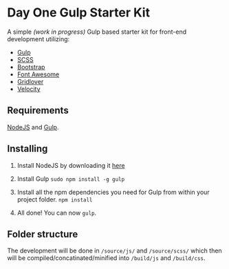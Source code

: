 # Day One Gulp Starter Kit
A simple *(work in progress)* Gulp based starter kit for front-end development utilizing:

* [Gulp](http://gulpjs.com/)
* [SCSS](http://sass-lang.com/)
* [Bootstrap](http://getbootstrap.com/)
* [Font Awesome](http://fortawesome.github.io/Font-Awesome/)
* [Gridlover](http://www.gridlover.net/)
* [Velocity](http://julian.com/research/velocity/)


## Requirements
[NodeJS](http://nodejs.org/) and [Gulp](http://gulpjs.com/).

## Installing
1. Install NodeJS by downloading it [here](http://nodejs.org/download/)

2. Install Gulp `sudo npm install -g gulp`

3. Install all the npm dependencies you need for Gulp from within your project folder. `npm install`

4. All done! You can now `gulp`.

## Folder structure
The development will be done in `/source/js/` and `/source/scss/` which then will be compiled/concatinated/minified into `/build/js` and `/build/css`.
